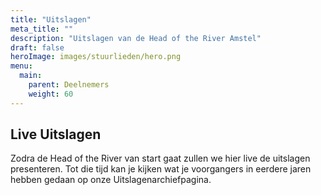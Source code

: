 ```yaml
---
title: "Uitslagen"
meta_title: ""
description: "Uitslagen van de Head of the River Amstel"
draft: false
heroImage: images/stuurlieden/hero.png
menu:
  main:
    parent: Deelnemers
    weight: 60
---
```

## Live Uitslagen
Zodra de Head of the River van start gaat zullen we hier live de uitslagen presenteren. Tot die tijd kan je kijken wat je voorgangers in eerdere jaren hebben gedaan op onze Uitslagenarchiefpagina.